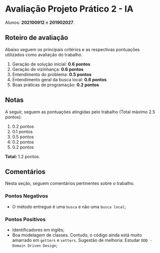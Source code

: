 # Avaliação Projeto Prático 2 - IA
Alunos: **202100912** e **201902027**.

## Roteiro de avaliação

Abaixo seguem os principais critérios e as respectivas pontuações utilizados como avaliação do trabalho.

1. Geração de solução inicial: **0.6 pontos**
2. Geração de vizinhança: **0.6 pontos**
3. Entendimento do problema: **0.5 pontos**
4. Entendimento geral da busca local: **0.6 pontos**
5. Boas práticas de programação: **0.2 pontos**

## Notas

A seguir, seguem as pontuações atingidas pelo trabalho (Total máximo 2.5 pontos): 

1. 0.2 pontos
2. 0.1 pontos
3. 0.5 pontos
4. 0.2 pontos
5. 0.2 pontos

**Total:** 1.2 pontos.

## Comentários

Nesta seção, seguem comentários pertinentes sobre o trabalho.

### Pontos Negativos
- O método entregue é uma `busca` e não uma `busca local`;

### Pontos Positivos
- Identificadores em inglês;
- Boa modelagem de classes. Contudo, o código ainda está muito amarrado em `getters` e `setters`. Sugestão de melhoria: Estudar `DDD - Domain Driven Design`;

